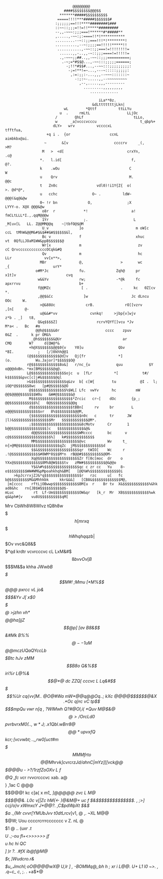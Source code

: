                                    @@@@@@@@
                               ####$$$$$$$$@@@$$
                             *******#####$$$$$$$$$$
                            =====!!!!***#####$$$$$$$#
                           :;;;;;;==!!!****########$###
                           ::~~::;;;=!!=!!*****#########
                           --,,-~~~:;;;===!******#*#####**
                           ,.....,-~~:;:====!!*!***********
                           .........--~::;;===!!!*!********!
                           ..........,--~:;;;;==!!!!!*****!!
                            ...........,-~~::;;===!=!!!!!!!!=
                             ......,,-..,,-~::;;;====!=!!!!!=
                             .,-~~~;;##..,,-~~::;;;==========;
                              .-~;=*#$$@...,-~~:::;;;;;======;
                                -;!!*#$$#...,--~~:::;;;;;;;;;:
                                 -;=!**!=~...,---~:::::;;;;;:
                                  ,:=:;;:-...,,,--~~~:::::::~
                                    -:;:~-.....,,--~~~~~~~~~
                                      ,--,.....,,,---------
                                        .........,,,,,,,,,
                                           .............

                                               iLa**0z.
                                            &dLtttttttjLkn|
                               wL        *Qttf          ttLLYu
                             u  .     rmLtL                 LLjOc
                           /        QhLf                       tLLo,
                           w      _a]vcccvcccu                    t_qbp%+
                          dLY>   wrv          vccccxL              tfftfua,
                       +q i .  {or                  ccnL            aimbkbx@ai.
                      ~       &[v                     ccccrv     _(,          >M?
                     M   >  <d[                             crxYn,             .c@
                    *.   l.id[                                f,                  @?.
                    k    .wOu                                C                     W
                    u    Qrv                                 M.                     @@c
                    t   Zn0c                  vdl0)!i1Y{Z{  o(                   >. @d*@*,
                    u   cchc                O~ .          ldW~                  @@@(&q@&@w
                    0~ !r bn              O,                ;X          LYYY-o. X@X @@@&@w
                     o8r  r             *!                    a!      fmCLtLLL*I.,.qqM@@@w
                     1Yr                ;.                     L    _M[uv[L   LL. Z@@MM@@q    ~|tbfO@$@M
                     U_v              ]o                        m oW[c    ccL  tMhW&@@M&#$&$##&W$$$$$$&l,
                     Bc v             f                         xhuc        vt  0QfLLJOaM1WW&ppB$$$$$$@
                     Wr[x             m                          zv          cC QrvcccccccccccccOCqk&#Q
                     Qv               m                          hc           LLr               vv[x**>,
                    MBr               @,                 >       wc           _{                    urY*
                  o#M*Jc              fu.              Zqh@     pr        x1t]v                       cvq
                   w&&Yv              rw;              -*@k     fc    apxrrvu                           b+
                   f@@MZc              [ .               .     kc   0Z[cv                               *.
                   ,@@$&Cc              ]w                    Jc dLncu                         OOc     W.
                    >@&88Uc              crB.              rO[[vzrv                          ,[n[     @-
                    u@&&#*vv               cvnkq!     >jbp{v]wjv                         z*b . _]   t8,
                   Q&q$$$$Z]                  rcrvYQYf[]vcu *Jv                       M*a< .   Bc   #m
                  @@h@$$$$&0r                     cccc    zpuv                   0&Z  .      k pr OM&%
                _@h$$$$$$$&@Ur                            ar                 CMQ        W?     d{QW@*&
               +h@X$$$$$$$@@$0{v    Y0]u                Qbv               *BI.           ;   [/]0khh@@1
              (@$$$$$$$$$$$$$@d}v   Qj{fr               *]              (o.           Wu.Jajor]*$$$$$$O@
              r@$$$$$$$$$$$$$8o&]   r/nc_{u            quu            $Y        o@@@doBn. *mx[BM$$$$$$@q@.
              L@$$$$$$$$$$$$$$$$ojc  u  [fLr          *[           t#/         k$$$$$$&pvc[c]j#&$$$$$$@ql
              >&$$$$$$$$$$$$$$$$q&zv  b[ c[W{        tu           @I .  l; iO@*@$$$$$$8wc   [p#@$$$$$$@O
               @$$$$$$$$$$$$$$$$%$WL[ Lfc  vwYv      hc         mW      @@$@@@@$$$$$$$W0u   &W#@$$$$$$&@
               M$$$$$$$$$$$$$$$$$$$*Zrcic   cr~[    dOc       {p_;      @@$$$$$$$$$$$$%[   0@$$$$$$$$$@@q
               d$$$$$$$$$$$$$$$$$$$tBBn[     rv     br        L       o@@@$$$$$$$$$$$$vr   8%$$$$$$$$$@@M,
               {$$$$$$$$$$$$$$$$$$$$$$$n0c   c      tr      JW   |l)&$$$$$$$$$$$$$$$$$Mr   $$$$$$$$$$$$@M*.
               ;$$$$$$$$$$$$$$$$$$$$$$&8cMotv      Cr       1      b@@$$$$$$$$$$$$$$$$]c   $$$$$$$$$$$$&@&
                d@@$$$$$$$$$$$$$$$$$$$WMcccc       bc      v     c@$$$$$$$$$$$$$$$$$$$%]   k#$$$$$$$$$$$$$
                MM$$$$$$$$$$$$$$$$$$$$@vc          Wv     t_ n{>@M@$$$$$$$$$$$$$$$$$$$qZc  jM$$$$$$$$$$$$$d
                $$&$$$$$$$$$$$$$$$$$$$qr  tWIO[    Wc     r  .!@$$$$$$$$$$$$$#8WM*8$$$M*n  rB@@#$$$$$$$$$$@OM-
                Xq@$$$$$$$$$$$$$$$$$$$Zr f[0c[moc  dr    o  YXx@$$$$$$$$$$$$$8M%8@W$$$$tv   zMW#$$$$$$$$$$@&@@o
                Y$&%#%$$$$$$$$$$$$$$$$qc c zr cc   Yu    8~ o$$$$$$$$$WW#WM&pMpoahkhqh&BM[   [@Q%W%$$$$$$$$$$$$$Oi
        >kpJcrrxjZJ&*q$$$$$$$$$$$$$$$$$r   rzc     u[   fc b@$$$$$$$$$M&&Mhhkbk     kkr&&&]   [CB8&$$$$$$$$$$$$$M@,
     |m[cccc    rftLjOBwwp$$$$$$$$$$$$BM{u  r    Br tv  X&$$$$$$$$$$$$%&hk            ad8&hc   rn{JB$W$$$$$$$$$$@$-
    mLuc         rt  Lf-Um$$$$$$$$$$$$OW&qr   [k_r  Mr  XB$$$$$$$$$$$$%wk             q&&ph#{v    vu8U$$$$$$$$$$qM[
   Mrv   CbWh8W8WIvz   tQ8h8w$$$$$$$$$$$$$$$$$$$h[  mr  xq$$$$$$$$$hWhqh   qqzb     |%$$$$$$$Ov    vvc&Q8&$$$$$$*qd
   krdtr vcvrcccvc cL   LxM&#$$$$$$$$$$$$$$$$$$$8bv vOv [B$$$$$$$$$M&$a    khha JW*wbB$$$$$$$M#! ;Mmu [*M%$$$$$$@@@
  pxrcc             vL    jo&$$$$$$$$$$$$$$$$$$$&Yv  J[  x$0$$$$$$$%Bpk         %8%$$$$$$$$$$@ >jzhn  vh$*$$$$$$@@h
 a]                  j     jZ$$$$$$$$$$$$$$$$$$$@p]  [av  B8&$$$$$$&#Mk         B%%$$$$$$$$$$@- -1u    M%%$$$$$$$@@
 mc         zUQaQYc  cL     b$$$$$$$$$$$$$$$$$$$B$tc  hJv zMM$$$$$$B8o          Q&%$$$$$$$$$$iri%r    L@%&$$$$$$@*@
 dc    ZZQ[  cccvc    L     Lq&#$$$$$$$$$$$$$$$$$%Ur  cq{vv]M.. @O@#Wa          mW*@@q@@Oq..; kXc     @@@@$$$$$$@&X
 .*Oc q}rc            vC     tp$$$$$$$$$$$$$$$$$mpQu   vwr  n[q  , ?WlMwh       Q?#@Ol,i(   *Quv     M@$&@$$$$$$@>
    /Orc               L      d0$$$$$$$$$$$$$$$$$$$pv   rbv   rxM0(. . ,~w*J;.x1Qbl .     wBrr      8@$$$$$$$@@*u
     pv                x      fQ$$$$$$$$$$$$$$$$$$$kc    r;[    vcvwbt   ;     ..,,   rw0[uc      t$#m$$$$$$$MMM
     fr                 t      o$$$$$$$$$$$$$$$$@@Mhr     vk]      cvrcrzJd/ahnC|mYz][[vc        k  @@$$$$@$@@u
     - >?/1rzfZoOXv     L      f$$$$$$$$$$$$$$$$@Q ,fc     vc*r          rvvcrcccvc            xab. a@$$$$}
                ,1ac    C       @@@$$$$$$$$$$@@@!   kc      c]a{ x                            *m1_  ]@@@@@
                  zvc   L       M@$$$$$$$$$$$@@&.  L0c        v[|Zc                         hM{<-   )@&M@+
                   uc   f       $&$$$$$$$$$$$$$$.  , ;>]        ccj/o}v                 xWmxcY      J*@@?.
                   ,C$pdWpXt    $&$$$$$$$$$$$$$$a     .,{Mr       cvvr[YMUbJvv   t0dt*Lrcv[v1,      @ ,.
                            ~XL M@@$$$$$$$$$$$$$@W;        Uou         ccccrcrrrccccccc    v        Z.
                             nL $@$$$$$$$$$$$$$$1 @         .. (u*xr
                             .t $$$$$$$$$$$$$$$$U                      .;-ou             fl+<>>>>>>
                              jf$$$$$$$$$$$$$$$$u                          hc           hi
                              QC$$$$$$$$$$$$$$$$]                          )r           ?.
                              .#fX ib@f@M@$$$$$$r                          ,]Wu    dcr o
                               .       r$&$$$$$$u                           ,,Jmch    l;
                                         oO@@$@@wX@                U,lr        ] ,
                                         -BOMMq@,;bh              h  ; xr     i
                                           L@@.    U+           L1       l0 ~>.
                                            ,      .q~c_      c*,        ;.
                                                      .  +a$*@
